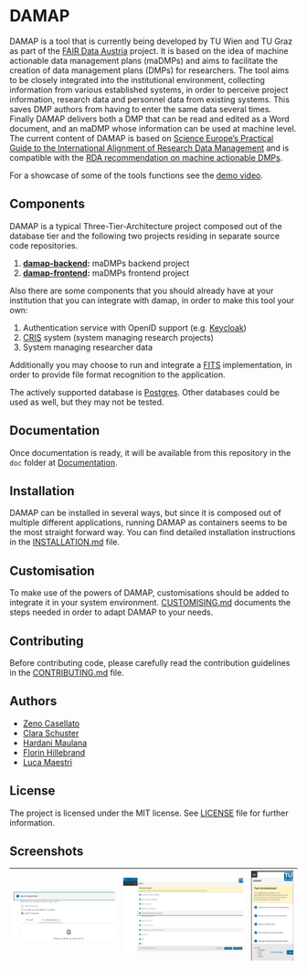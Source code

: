 # DAMAP

DAMAP is a tool that is currently being developed by TU Wien and TU Graz as part of the 
[FAIR Data Austria](https://forschungsdaten.at/fda/) project. 
It is based on the idea of machine actionable data management plans (maDMPs) and aims to facilitate the 
creation of data management plans (DMPs) for researchers. 
The tool aims to be closely integrated into the institutional environment, collecting information from 
various established systems, in order to perceive project information, research data and personnel data 
from existing systems.
This saves DMP authors from having to enter the same data several times. 
Finally DAMAP delivers both a DMP that can be read and edited as a Word document, and an maDMP whose 
information can be used at machine level. The current content of DAMAP is based on 
[Science Europe’s Practical Guide to the International Alignment of Research Data Management](https://www.tuwien.at/fileadmin/Assets/forschung/Zentrum_Forschungsdatenmanagement/pdf-Sammlung/se_rdm_practical_guide_extended_final_2021.pdf)
and is compatible with the [RDA recommendation on machine actionable DMPs](https://zenodo.org/record/4036060#.Yk20vjWxVaR).

For a showcase of some of the tools functions see the [demo video](https://youtu.be/IxQzqy26ZO4).

## Components

DAMAP is a typical Three-Tier-Architecture project composed out of the database tier and the following two projects 
residing in separate source code repositories.

1. **[damap-backend](https://github.com/tuwien-csd/damap-backend):** maDMPs backend project
2. **[damap-frontend](https://github.com/tuwien-csd/damap-frontend):** maDMPs frontend project

Also there are some components that you should already have at your institution that you can integrate with damap,
in order to make this tool your own:

1. Authentication service with OpenID support (e.g. [Keycloak](https://www.keycloak.org/))
2. [CRIS](https://en.wikipedia.org/wiki/Current_research_information_system) system (system managing research projects)
3. System managing researcher data

Additionally you may choose to run and integrate a [FITS](https://projects.iq.harvard.edu/fits) implementation,
in order to provide file format recognition to the application.

The actively supported database is [Postgres](https://www.postgresql.org/). Other databases could be used as well,
but they may not be tested.

## Documentation

Once documentation is ready, it will be available from this repository in the `doc` folder at 
[Documentation](doc/index.md).

## Installation

DAMAP can be installed in several ways, but since it is composed out of multiple different applications, running DAMAP
as containers seems to be the most straight forward way. You can find detailed installation instructions in the 
[INSTALLATION.md](INSTALLATION.md) file.

## Customisation

To make use of the powers of DAMAP, customisations should be added to integrate it in your system environment.
[CUSTOMISING.md](CUSTOMISING.md) documents the steps needed in order to adapt DAMAP to your needs.

## Contributing

Before contributing code, please carefully read the contribution guidelines in the [CONTRIBUTING.md](CONTRIBUTING.md) 
file.

## Authors

* [Zeno Casellato](https://github.com/ZenoLC)
* [Clara Schuster](https://github.com/clarascu)
* [Hardani Maulana](https://github.com/hardanimaulana)
* [Florin Hillebrand](https://github.com/flozzone)
* [Luca Maestri](https://github.com/casualtimer)

## License

The project is licensed under the MIT license. See [LICENSE](LICENSE) file for further information.

## Screenshots

|![Add researcher data step](doc/screenshots/step.png)|![End step](doc/screenshots/end_step.png)|![Responive design](doc/screenshots/responsive.png)|
|:---:|:---:|:---:|
